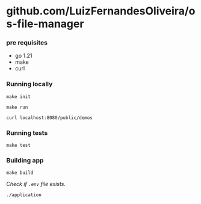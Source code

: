 # github.com/LuizFernandesOliveira/os-file-manager

### pre requisites

- go 1.21
- make
- curl

### Running locally

```shell
make init
```

```shell
make run
```

```shell
curl localhost:8080/public/demos 
```

### Running tests

```shell
make test
```

### Building app

```shell
make build
```

_Check if `.env` file exists._
 
```shell
./application
```
